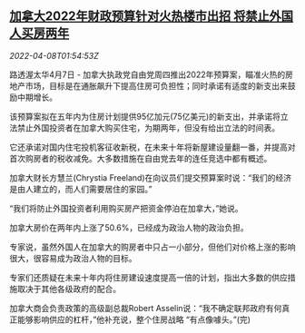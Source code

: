<!--1649383263000-->
[加拿大2022年财政预算针对火热楼市出招 将禁止外国人买房两年](https://cn.reuters.com/article/canada-cooling-property-markets-0407-thu-idCNKCS2M0053)
------

<div><i>2022-04-08T01:54:53Z</i></div><p>路透渥太华4月7日 - 加拿大执政党自由党周四推出2022年预算案，瞄准火热的房地产市场，目标是在通胀飙升下提高住房可负担性；同时承诺有适度的新支出来鼓励中期增长。</p><p>该预算案拟在五年内为住房计划提供95亿加元(75亿美元)的新支出，并承诺将立法禁止外国投资者在加拿大购买住宅，为期两年，但没有给出立法的时间表。</p><p>它还承诺对国内住宅投机客征收新税，在未来十年将新屋建设量翻一番，并提高对首次购房者的税收减免。大多数措施在自由党去年的连任竞选中都有概述。</p><p>加拿大财长方慧兰(Chrystia Freeland)在向议员们提交预算案时说：“我们的经济是由人建立的，而人们需要居住的家园。”</p><p>“我们将防止外国投资者利用购买房产把资金停泊在加拿大，”她说。</p><p>加拿大房价在两年内上涨了50.6%，已经成为政治人物的政治负担。</p><p>专家说，虽然外国人在加拿大的购房者中只占一小部分，但他们对价格上涨的影响很大，很容易成为政治人物的目标。</p><p>专家们还质疑在未来十年内将住房建设速度提高一倍的计划，指出大多数的供应措施取决于其他各级政府的配合。</p><p>加拿大商会负责政策的高级副总裁Robert Asselin说：“我不确定联邦政府有何真正能够影响供应的杠杆，”他补充说，整个住房战略 “有点像噱头。”(完)</p>
